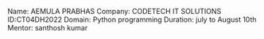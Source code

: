 Name: AEMULA PRABHAS 
Company: CODETECH IT SOLUTIONS 
ID:CT04DH2022 
Domain: Python programming 
Duration: july to August 10th 
Mentor: santhosh kumar